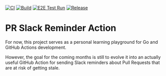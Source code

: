 [![CI](https://github.com/hellej/pr-slack-reminder-action/actions/workflows/unit-tests.yml/badge.svg)](https://github.com/hellej/pr-slack-reminder-action/actions/workflows/unit-tests.yml) [![Build](https://github.com/hellej/pr-slack-reminder-action/actions/workflows/build.yml/badge.svg)](https://github.com/hellej/pr-slack-reminder-action/actions/workflows/build.yml) [![E2E Test Run](https://github.com/hellej/pr-slack-reminder-action/actions/workflows/e2e-test.yml/badge.svg)](https://github.com/hellej/pr-slack-reminder-action/actions/workflows/e2e-test.yml) [![Release](https://github.com/hellej/pr-slack-reminder-action/actions/workflows/release.yml/badge.svg)](https://github.com/hellej/pr-slack-reminder-action/actions/workflows/release.yml)

# PR Slack Reminder Action

For now, this project serves as a personal learning playground for Go and GitHub Actions development.

However, the goal for the coming months is still to evolve it into an actually useful GitHub Action for sending Slack reminders about Pull Requests that are at risk of getting stale.
